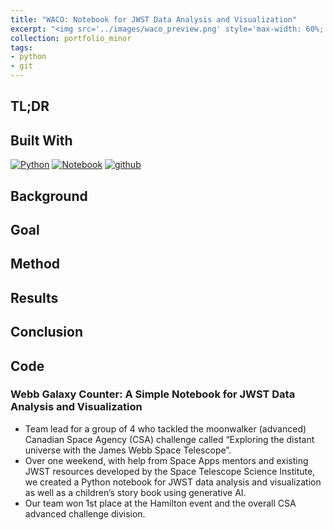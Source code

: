 ```yaml
---
title: "WACO: Notebook for JWST Data Analysis and Visualization"
excerpt: "<img src='../images/waco_preview.png' style='max-width: 60%; display: inline-block;'>"
collection: portfolio_minor
tags:
- python
- git
---
```


## TL;DR


## Built With

[![Python][python]][python-url]
[![Notebook][notebook]][notebook-url] 
[![github][github]][github-url]

[github]: https://img.shields.io/badge/github-%23121011.svg?style=for-the-badge&logo=github&logoColor=white
[github-url]: https://github.com/

[python]: https://img.shields.io/badge/Python-3776AB?style=for-the-badge&logo=python&logoColor=white
[python-url]: https://www.python.org/

[notebook]: https://img.shields.io/badge/Made%20with-Jupyter-orange?style=for-the-badge&logo=Jupyter
[notebook-url]: https://jupyter.org/

## Background

## Goal

## Method

## Results

## Conclusion 

## Code


### Webb Galaxy Counter: A Simple Notebook for JWST Data Analysis and Visualization 
* Team lead for a group of 4 who tackled the moonwalker (advanced) Canadian Space Agency (CSA) challenge called “Exploring the distant universe with the James Webb Space Telescope”.
* Over one weekend, with help from Space Apps mentors and existing JWST resources developed by the Space Telescope Science Institute, we created a Python notebook for JWST data analysis and visualization as well as a children’s story book using generative AI.
* Our team won 1st place at the Hamilton event and the overall CSA advanced challenge division.
